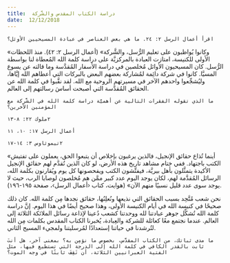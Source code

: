 ```yaml
---
title:  دراسة الكتاب المقدس والشَّركة
date:  12/12/2018
---
```


`اقرأ أعمال الرسل ٢: ٢٤. ما هي بعض العناصر في عبادة المسيحيين الأوئل؟`

«وكانوا يُواظبون على تعليم الرُّسل، والشَّركة» (أعمال الرسل ٢: ٤٢). منذ اللحظات الأولى للكنيسة، امتازت العبادة بالمركزيَّة على دراسة كلمة الله المُعطاة لنا بواسطة الرُّسل. كان المسيحيون الأوائل مُخلصين في دراسة الأسفار المُقدَّسة وما قالته عن يسوع المسيَّا. كانوا في شركة دائِمة لمُشاركة بعضهم البعض بالبركات التي أعطاهم الله إيَّاها، وليُشجِّعوا واحدهم الآخر في مسيرتهم الروحية مع الله. لقد نقَّبوا في كلمة الله عن الحقائق المُقدَّسة التي أصبحت أساسَ رسالتهم إلى العالم.

`ما الذي تقوله الفقرات التالية عن أهميَّة دراسة كلمة الله في الشَّركة مع المؤمنين الآخرين؟`

`٢ملوك ٢٢: ٨-١٣`

`أعمال الرسل ١٧: ١٠، ١١`

`٢تيموثاوس ٣: ١٤-١٧`

«أينما تُذاع حقائق الإنجيل، فالذين يرغبون بإخلاص أن يتبعوا الحق، يعملون على تفتيش الكتب باجتهاد. ففي ختام مشاهد تاريخ هذه الأرض، لو كان الذين تُقدَّم لهم حقائق الإنجيل الأكيدة يتمثَّلون بأهل بيريَّة، فيفتِّشون الكتب ويفحصونها كل يوم ويُقارنون بكلمة الله، الرسائل المُقدَّمة لهم، لكان يوجد اليوم عدد كبير ممَّن هم مُخلصون لوصايا الرب، حيث لا يوجد سوى عدد قليل نسبيًا منهم الآن» (هوايت، كتاب ‹أعمال الرسل›، صفحة ١٩٥-١٩٦).

نحن شعب مُتَّحِد بسبب الحقائق التي نذيعها ونُعلِنُها، حقائق نجدها مِن كلمة الله. كان ذلك صحيحًا في كنيسة الله في أيام الكنيسة الأولى، وهذا صحيح أيضًا في هذا اليوم. إنَّ دراسة كلمة الله تُشكِّل جوهر عبادتنا لله ووحدتنا كشعب دُعينا لإذاعة رسائل الملائكة الثلاثة إلى العالم. عندما نجتمع معًا كعائلة للشركة والعِبادة، يُخبرنا الكتاب المقدس بكلمات مِن الله لتُرشدنا في حياتنا إستعدادًا لمُرسليتنا ولمجيء المسيح الثاني.

`ما مدى ثباتك، من الكتاب المقدَّس، بخصوص ما نؤمِن به؟ بمعنى آخر، هل أنتَ ثابت بالقدر الكافي في كلمة الله إلى الدرجة التي تستطيع فيها، مثل الفتية العبرانيين الثلاثة، أن تَقِفَ ثابتًا في وجه الموت؟`